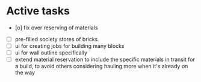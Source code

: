 # Active tasks

* [o] fix over reserving of materials
* [ ] pre-filled society stores of bricks
* [ ] ui for creating jobs for building many blocks
* [ ] ui for wall outline specifically
* [ ] extend material reservation to include the specific materials in transit for a build,
    to avoid others considering hauling more when it's already on the way

